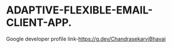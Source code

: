 # ADAPTIVE-FLEXIBLE-EMAIL-CLIENT-APP.

Google developer profile link-https://g.dev/ChandrasekarvjBhavai
